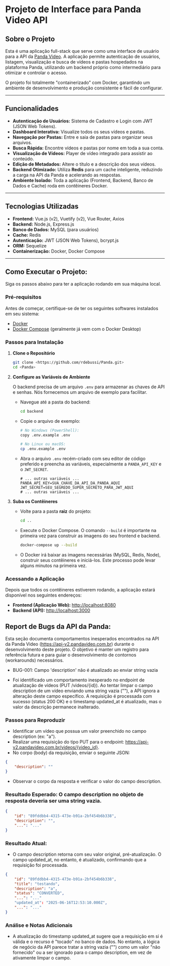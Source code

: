 # Projeto de Interface para Panda Video API

##  Sobre o Projeto

Esta é uma aplicação full-stack que serve como uma interface de usuário para a API da [Panda Video](https://pandavideo.com/). A aplicação permite autenticação de usuários, listagem, visualização e busca de vídeos e pastas hospedados na plataforma Panda, utilizando um backend próprio como intermediário para otimizar e controlar o acesso.

O projeto foi totalmente "containerizado" com Docker, garantindo um ambiente de desenvolvimento e produção consistente e fácil de configurar.

---

##  Funcionalidades

* **Autenticação de Usuários:** Sistema de Cadastro e Login com JWT (JSON Web Tokens).
* **Dashboard Interativa:** Visualize todos os seus vídeos e pastas.
* **Navegação por Pastas:** Entre e saia de pastas para organizar seus arquivos.
* **Busca Rápida:** Encontre vídeos e pastas por nome em toda a sua conta.
* **Visualização de Vídeos:** Player de vídeo integrado para assistir ao conteúdo.
* **Edição de Metadados:** Altere o título e a descrição dos seus vídeos.
* **Backend Otimizado:** Utiliza **Redis** para um cache inteligente, reduzindo a carga na API da Panda e acelerando as respostas.
* **Ambiente Isolado:** Toda a aplicação (Frontend, Backend, Banco de Dados e Cache) roda em contêineres Docker.

---

##  Tecnologias Utilizadas

* **Frontend:** Vue.js (v2), Vuetify (v2), Vue Router, Axios
* **Backend:** Node.js, Express.js
* **Banco de Dados:** MySQL (para usuários)
* **Cache:** Redis
* **Autenticação:** JWT (JSON Web Tokens), bcrypt.js
* **ORM:** Sequelize
* **Containerização:** Docker, Docker Compose

---

##  Como Executar o Projeto:

Siga os passos abaixo para ter a aplicação rodando em sua máquina local.

### Pré-requisitos

Antes de começar, certifique-se de ter os seguintes softwares instalados em seu sistema:
* [Docker](https://www.docker.com/products/docker-desktop/)
* [Docker Compose](https://docs.docker.com/compose/install/) (geralmente já vem com o Docker Desktop)

### Passos para Instalação

1.  **Clone o Repositório**
    ```bash
    git clone <https://github.com/rdebussi/Panda.git>
    cd <Panda>
    ```

2.  **Configure as Variáveis de Ambiente**

    O backend precisa de um arquivo `.env` para armazenar as chaves de API e senhas. Nós fornecemos um arquivo de exemplo para facilitar.

    * Navegue até a pasta do backend:
        ```bash
        cd backend
        ```
    * Copie o arquivo de exemplo:
        ```bash
        # No Windows (PowerShell):
        copy .env.example .env

        # No Linux ou macOS:
        cp .env.example .env
        ```
    * Abra o arquivo `.env` recém-criado com seu editor de código preferido e preencha as variáveis, especialmente a `PANDA_API_KEY` e o `JWT_SECRET`.
        ```env
        # ... outras variáveis ...
        PANDA_API_KEY=SUA_CHAVE_DA_API_DA_PANDA_AQUI
        JWT_SECRET=SEU_SEGREDO_SUPER_SECRETO_PARA_JWT_AQUI
        # ... outras variáveis ...
        ```

3.  **Suba os Contêineres**

    * Volte para a pasta **raiz** do projeto:
        ```bash
        cd ..
        ```
    * Execute o Docker Compose. O comando `--build` é importante na primeira vez para construir as imagens do seu frontend e backend.
        ```bash
        docker-compose up --build
        ```
    * O Docker irá baixar as imagens necessárias (MySQL, Redis, Node), construir seus contêineres e iniciá-los. Este processo pode levar alguns minutos na primeira vez.


### Acessando a Aplicação

Depois que todos os contêineres estiverem rodando, a aplicação estará disponível nos seguintes endereços:

* **Frontend (Aplicação Web):** [http://localhost:8080](http://localhost:8080)
* **Backend (API):** [http://localhost:3000](http://localhost:3000)
  

## Report de Bugs da API da Panda: 
Esta seção documenta comportamentos inesperados encontrados na API da Panda Video (https://api-v2.pandavideo.com.br) durante o desenvolvimento deste projeto. O objetivo é manter um registro para referência futura e para guiar o desenvolvimento de contornos (workarounds) necessários.

* BUG-001: Campo 'description' não é atualizado ao enviar string vazia

* Foi identificado um comportamento inesperado no endpoint de atualização de vídeos (PUT /videos/{id}). Ao tentar limpar o campo description de um vídeo enviando uma string vazia (""), a API ignora a alteração deste campo específico. A requisição é processada com sucesso (status 200 OK) e o timestamp updated_at é atualizado, mas o valor da descrição permanece inalterado.

### Passos para Reproduzir
* Identificar um vídeo que possua um valor preenchido no campo description (ex: "a").
* Realizar uma requisição do tipo PUT para o endpoint: https://api-v2.pandavideo.com.br/videos/{video_id}.
* No corpo (body) da requisição, enviar o seguinte JSON:

```Json
{
    "description": ""
}
```
* Observar o corpo da resposta e verificar o valor do campo description.
  
### Resultado Esperado: O campo description no objeto de resposta deveria ser uma string vazia.

```Json
{
    "id": "89fddbb4-4315-473e-b91a-2bf454b6b338",
    "description": "",
    "...": "..."
}
```

### Resultado Atual:
* O campo description retorna com seu valor original, pré-atualização. O campo updated_at, no entanto, é atualizado, confirmando que a requisição foi processada.

```Json
{
    "id": "89fddbb4-4315-473e-b91a-2bf454b6b338",
    "title": "testando",
    "description": "a",
    "status": "CONVERTED",
    "...": "..."
    "updated_at": "2025-06-16T12:53:10.000Z",
    "...": "..."
}
```

### Análise e Notas Adicionais
* A atualização do timestamp updated_at sugere que a requisição em si é válida e o recurso é "tocado" no banco de dados. No entanto, a lógica de negócio da API parece tratar a string vazia ("") como um valor "não fornecido" ou a ser ignorado para o campo description, em vez de ativamente limpar o campo.
